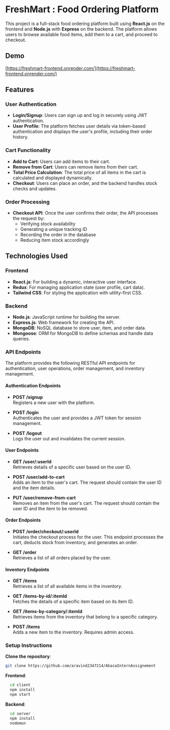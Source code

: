 # FreshMart : Food Ordering Platform

This project is a full-stack food ordering platform built using **React.js** on the frontend and **Node.js** with **Express** on the backend. The platform allows users to browse available food items, add them to a cart, and proceed to checkout.

## Demo
<!-- add alink -->
[https://freshmart-frontend.onrender.com/](https://freshmart-frontend.onrender.com/)

## Features

### User Authentication
- **Login/Signup**: Users can sign up and log in securely using JWT authentication.
- **User Profile**: The platform fetches user details via token-based authentication and displays the user's profile, including their order history.

### Cart Functionality
- **Add to Cart**: Users can add items to their cart.
- **Remove from Cart**: Users can remove items from their cart.
- **Total Price Calculation**: The total price of all items in the cart is calculated and displayed dynamically.
- **Checkout**: Users can place an order, and the backend handles stock checks and updates.

### Order Processing
- **Checkout API**: Once the user confirms their order, the API processes the request by:
  - Verifying stock availability
  - Generating a unique tracking ID
  - Recording the order in the database
  - Reducing item stock accordingly

## Technologies Used

### Frontend
- **React.js**: For building a dynamic, interactive user interface.
- **Redux**: For managing application state (user profile, cart data).
- **Tailwind CSS**: For styling the application with utility-first CSS.

### Backend
- **Node.js**: JavaScript runtime for building the server.
- **Express.js**: Web framework for creating the API.
- **MongoDB**: NoSQL database to store user, item, and order data.
- **Mongoose**: ORM for MongoDB to define schemas and handle data queries.

### API Endpoints

The platform provides the following RESTful API endpoints for authentication, user operations, order management, and inventory management.

#### **Authentication Endpoints**

- **POST /signup**  
  Registers a new user with the platform.

- **POST /login**  
  Authenticates the user and provides a JWT token for session management.

- **POST /logout**  
  Logs the user out and invalidates the current session.

#### **User Endpoints**

- **GET /user/:userId**  
  Retrieves details of a specific user based on the user ID.

- **POST /user/add-to-cart**  
  Adds an item to the user's cart. The request should contain the user ID and the item details.

- **PUT /user/remove-from-cart**  
  Removes an item from the user's cart. The request should contain the user ID and the item to be removed.

#### **Order Endpoints**

- **POST /order/checkout/:userId**  
  Initiates the checkout process for the user. This endpoint processes the cart, deducts stock from inventory, and generates an order.

- **GET /order**  
  Retrieves a list of all orders placed by the user.

#### **Inventory Endpoints**

- **GET /items**  
  Retrieves a list of all available items in the inventory.

- **GET /items-by-id/:itemId**  
  Fetches the details of a specific item based on its item ID.

- **GET /items-by-category/:itemId**  
  Retrieves items from the inventory that belong to a specific category.

- **POST /items**  
  Adds a new item to the inventory. Requires admin access.



### Setup Instructions

**Clone the repository**:
   ```bash
   git clone https://github.com/aravind2347214/AkasaInternAssignement  
   ```

**Frontend**:
```bash
  cd client
  npm install
  npm start
```

**Backend**:

```bash
  cd server
  npm install
  nodemon
```




